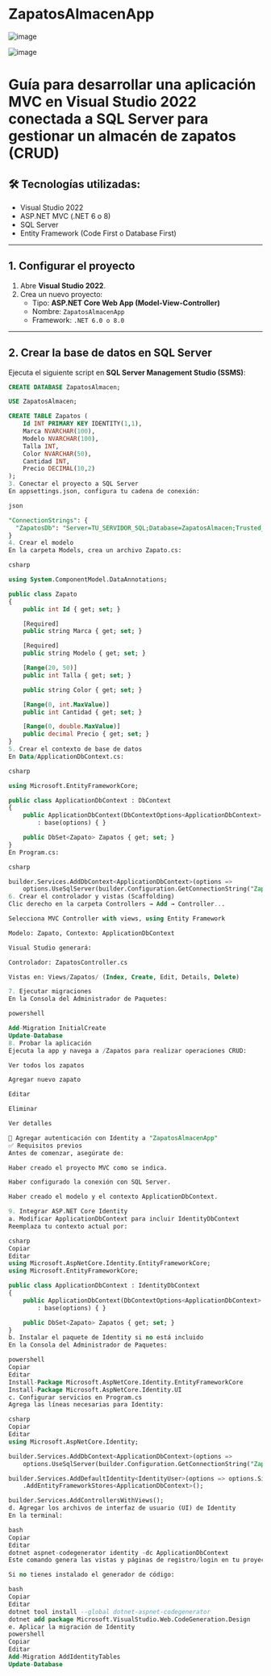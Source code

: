 # ZapatosAlmacenApp

![image](https://github.com/user-attachments/assets/b77a8a48-2bdd-49d9-a1f1-0f02beaf20e9)

![image](https://github.com/user-attachments/assets/1f2a2b9f-4925-4d31-ab0d-e2c37d6edb5a)

# Guía para desarrollar una aplicación MVC en Visual Studio 2022 conectada a SQL Server para gestionar un almacén de zapatos (CRUD)

## 🛠️ Tecnologías utilizadas:
- Visual Studio 2022  
- ASP.NET MVC (.NET 6 o 8)  
- SQL Server  
- Entity Framework (Code First o Database First)  

---

## 1. Configurar el proyecto

1. Abre **Visual Studio 2022**.  
2. Crea un nuevo proyecto:
   - Tipo: **ASP.NET Core Web App (Model-View-Controller)**  
   - Nombre: `ZapatosAlmacenApp`  
   - Framework: `.NET 6.0 o 8.0`  

---

## 2. Crear la base de datos en SQL Server

Ejecuta el siguiente script en **SQL Server Management Studio (SSMS)**:

```sql
CREATE DATABASE ZapatosAlmacen;

USE ZapatosAlmacen;

CREATE TABLE Zapatos (
    Id INT PRIMARY KEY IDENTITY(1,1),
    Marca NVARCHAR(100),
    Modelo NVARCHAR(100),
    Talla INT,
    Color NVARCHAR(50),
    Cantidad INT,
    Precio DECIMAL(10,2)
);
3. Conectar el proyecto a SQL Server
En appsettings.json, configura tu cadena de conexión:

json

"ConnectionStrings": {
  "ZapatosDb": "Server=TU_SERVIDOR_SQL;Database=ZapatosAlmacen;Trusted_Connection=True;"
}
4. Crear el modelo
En la carpeta Models, crea un archivo Zapato.cs:

csharp

using System.ComponentModel.DataAnnotations;

public class Zapato
{
    public int Id { get; set; }

    [Required]
    public string Marca { get; set; }

    [Required]
    public string Modelo { get; set; }

    [Range(20, 50)]
    public int Talla { get; set; }

    public string Color { get; set; }

    [Range(0, int.MaxValue)]
    public int Cantidad { get; set; }

    [Range(0, double.MaxValue)]
    public decimal Precio { get; set; }
}
5. Crear el contexto de base de datos
En Data/ApplicationDbContext.cs:

csharp

using Microsoft.EntityFrameworkCore;

public class ApplicationDbContext : DbContext
{
    public ApplicationDbContext(DbContextOptions<ApplicationDbContext> options)
        : base(options) { }

    public DbSet<Zapato> Zapatos { get; set; }
}
En Program.cs:

csharp

builder.Services.AddDbContext<ApplicationDbContext>(options =>
    options.UseSqlServer(builder.Configuration.GetConnectionString("ZapatosDb")));
6. Crear el controlador y vistas (Scaffolding)
Clic derecho en la carpeta Controllers → Add → Controller...

Selecciona MVC Controller with views, using Entity Framework

Modelo: Zapato, Contexto: ApplicationDbContext

Visual Studio generará:

Controlador: ZapatosController.cs

Vistas en: Views/Zapatos/ (Index, Create, Edit, Details, Delete)

7. Ejecutar migraciones
En la Consola del Administrador de Paquetes:

powershell

Add-Migration InitialCreate
Update-Database
8. Probar la aplicación
Ejecuta la app y navega a /Zapatos para realizar operaciones CRUD:

Ver todos los zapatos

Agregar nuevo zapato

Editar

Eliminar

Ver detalles

🔐 Agregar autenticación con Identity a "ZapatosAlmacenApp"
✅ Requisitos previos
Antes de comenzar, asegúrate de:

Haber creado el proyecto MVC como se indica.

Haber configurado la conexión con SQL Server.

Haber creado el modelo y el contexto ApplicationDbContext.

9. Integrar ASP.NET Core Identity
a. Modificar ApplicationDbContext para incluir IdentityDbContext
Reemplaza tu contexto actual por:

csharp
Copiar
Editar
using Microsoft.AspNetCore.Identity.EntityFrameworkCore;
using Microsoft.EntityFrameworkCore;

public class ApplicationDbContext : IdentityDbContext
{
    public ApplicationDbContext(DbContextOptions<ApplicationDbContext> options)
        : base(options) { }

    public DbSet<Zapato> Zapatos { get; set; }
}
b. Instalar el paquete de Identity si no está incluido
En la Consola del Administrador de Paquetes:

powershell
Copiar
Editar
Install-Package Microsoft.AspNetCore.Identity.EntityFrameworkCore
Install-Package Microsoft.AspNetCore.Identity.UI
c. Configurar servicios en Program.cs
Agrega las líneas necesarias para Identity:

csharp
Copiar
Editar
using Microsoft.AspNetCore.Identity;

builder.Services.AddDbContext<ApplicationDbContext>(options =>
    options.UseSqlServer(builder.Configuration.GetConnectionString("ZapatosDb")));

builder.Services.AddDefaultIdentity<IdentityUser>(options => options.SignIn.RequireConfirmedAccount = false)
    .AddEntityFrameworkStores<ApplicationDbContext>();

builder.Services.AddControllersWithViews();
d. Agregar los archivos de interfaz de usuario (UI) de Identity
En la terminal:

bash
Copiar
Editar
dotnet aspnet-codegenerator identity -dc ApplicationDbContext
Este comando genera las vistas y páginas de registro/login en tu proyecto.

Si no tienes instalado el generador de código:

bash
Copiar
Editar
dotnet tool install --global dotnet-aspnet-codegenerator
dotnet add package Microsoft.VisualStudio.Web.CodeGeneration.Design
e. Aplicar la migración de Identity
powershell
Copiar
Editar
Add-Migration AddIdentityTables
Update-Database
